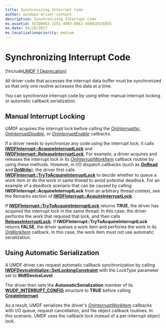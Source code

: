 ```yaml
---
title: Synchronizing Interrupt Code
author: windows-driver-content
description: Synchronizing Interrupt Code
ms.assetid: 5E2D0063-2251-40B3-8982-46001E67EB55
ms.date: 04/20/2017
ms.localizationpriority: medium
---
```


# Synchronizing Interrupt Code


[!include[UMDF 1 Deprecation](../umdf-1-deprecation.md)]

All driver code that accesses the interrupt data buffer must be synchronized so that only one routine accesses the data at a time.

You can synchronize interrupt code by using either manual interrupt locking or automatic callback serialization.

## Manual Interrupt Locking


UMDF acquires the interrupt lock before calling the [*OnInterruptIsr*](https://msdn.microsoft.com/library/windows/hardware/hh463902), [*OnInterruptDisable*](https://msdn.microsoft.com/library/windows/hardware/hh463895), or [*OnInterruptEnable*](https://msdn.microsoft.com/library/windows/hardware/hh463899) callbacks.

If a driver needs to synchronize any code using the interrupt lock, it calls [**IWDFInterrupt::AcquireInterruptLock**](https://msdn.microsoft.com/library/windows/hardware/hh451289) and [**IWDFInterrupt::ReleaseInterruptLock**](https://msdn.microsoft.com/library/windows/hardware/hh451319). For example, a driver acquires and releases the interrupt lock in its [*OnInterruptWorkItem*](https://msdn.microsoft.com/library/windows/hardware/hh463905) callback routine by using these methods. However, in I/O dispatch callbacks (such as [**OnRead**](https://msdn.microsoft.com/library/windows/hardware/ff556875) and [**OnWrite**](https://msdn.microsoft.com/library/windows/hardware/ff556885)), the driver first calls [**IWDFInterrupt::TryToAcquireInterruptLock**](https://msdn.microsoft.com/library/windows/hardware/hh451332) to decide whether to queue a work item or do the work in same thread to avoid potential deadlock. For an example of a deadlock scenario that can be caused by calling **IWDFInterrupt::AcquireInterruptLock** from an arbitrary thread context, see the Remarks section of [**IWDFInterrupt::AcquireInterruptLock**](https://msdn.microsoft.com/library/windows/hardware/hh451289).

If [**IWDFInterrupt::TryToAcquireInterruptLock**](https://msdn.microsoft.com/library/windows/hardware/hh451332) returns **TRUE**, the driver has acquired the interrupt lock in the same thread. In this case, the driver performs the work that required that lock, and then calls [**ReleaseInterruptLock**](https://msdn.microsoft.com/library/windows/hardware/hh451319). If **IWDFInterrupt::TryToAcquireInterruptLock** returns **FALSE**, the driver queues a work item and performs the work in its [*OnWorkItem*](https://msdn.microsoft.com/library/windows/hardware/hh463909) callback. In this case, the work item must not use automatic serialization.

## Using Automatic Serialization


A UMDF driver can request automatic callback synchronization by calling [**IWDFDeviceInitialize::SetLockingConstraint**](https://msdn.microsoft.com/library/windows/hardware/ff556991) with the *LockType* parameter set to **WdfDeviceLevel**.

The driver then sets the **AutomaticSerialization** member of its [**WUDF\_INTERRUPT\_CONFIG**](https://msdn.microsoft.com/library/windows/hardware/hh464084) structure to **TRUE** before calling [**CreateInterrupt**](https://msdn.microsoft.com/library/windows/hardware/hh451208).

As a result, UMDF serializes the driver's [*OnInterruptWorkItem*](https://msdn.microsoft.com/library/windows/hardware/hh463905) callbacks with I/O queue, request cancellation, and file object callback routines. In this scenario, UMDF uses the callback lock instead of a per-interrupt object lock.

 

 





